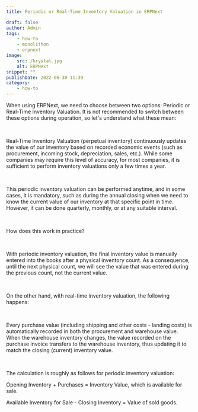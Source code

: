 ```yaml
---
title: Periodic or Real-Time Inventory Valuation in ERPNext

draft: false
author: Admin
tags:
    - how-to
    - monolithon
    - erpnext
image:
    src: /krystal.jpg
    alt: ERPNext
snippet: ""
publishDate: 2022-06-30 11:39
category:
    - how-to
---
```


<div class="ql-editor read-mode"><p>When using ERPNext, we need to choose between two options: Periodic or Real-Time Inventory Valuation. It is not recommended to switch between these options during operation, so let's understand what these mean:</p><p><br></p><p>Real-Time Inventory Valuation (perpetual inventory) continuously updates the value of our inventory based on recorded economic events (such as procurement, incoming stock, depreciation, sales, etc.). While some companies may require this level of accuracy, for most companies, it is sufficient to perform inventory valuations only a few times a year.</p><p><br></p><p>This periodic inventory valuation can be performed anytime, and in some cases, it is mandatory, such as during the annual closing when we need to know the current value of our inventory at that specific point in time. However, it can be done quarterly, monthly, or at any suitable interval.</p><p><br></p><p>How does this work in practice?</p><p><br></p><p>With periodic inventory valuation, the final inventory value is manually entered into the books after a physical inventory count. As a consequence, until the next physical count, we will see the value that was entered during the previous count, not the current value.</p><p><br></p><p>On the other hand, with real-time inventory valuation, the following happens:</p><p><br></p><p>Every purchase value (including shipping and other costs - landing costs) is automatically recorded in both the procurement and warehouse value. When the warehouse inventory changes, the value recorded on the purchase invoice transfers to the warehouse inventory, thus updating it to match the closing (current) inventory value.</p><p><br></p><p>The calculation is roughly as follows for periodic inventory valuation:</p><p>Opening Inventory + Purchases = Inventory Value, which is available for sale.</p><p>Available Inventory for Sale - Closing Inventory = Value of sold goods.</p></div>
